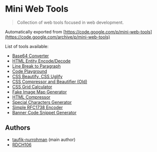 Mini Web Tools
==============

> Collection of web tools focused in web development.

Automatically exported from [https://code.google.com/p/mini-web-tools](https://code.google.com/archive/p/mini-web-tools)

List of tools available:

 - [Base64 Converter](https://taufik-nurrohman.github.io/mini-web-tools/converter.base64.html)
 - [HTML Entity Encode/Decode](https://taufik-nurrohman.github.io/mini-web-tools/converter.entity.html)
 - [Line Break to Paragraph](https://taufik-nurrohman.github.io/mini-web-tools/converter.line-break.html)
 - [Code Playground](https://taufik-nurrohman.github.io/mini-web-tools/code-playground.html)
 - [CSS Beautify, CSS Uglify](https://taufik-nurrohman.github.io/mini-web-tools/converter.css.html)
 - [CSS Compressor and Beautifier (Old)](https://taufik-nurrohman.github.io/mini-web-tools/css-compressor-and-beautifier.old.html)
 - [CSS Grid Calculator](https://taufik-nurrohman.github.io/mini-web-tools/css-grid-calculator.html)
 - [Fake Image Map Generator](https://taufik-nurrohman.github.io/mini-web-tools/fake-image-map-generator.html)
 - [HTML Compressor](https://taufik-nurrohman.github.io/mini-web-tools/html-compressor.old.html)
 - [Special Characters Generator](https://taufik-nurrohman.github.io/mini-web-tools/generator.ascii.html)
 - [Simple RFC1738 Encoder](https://rawgit.com/RDCH106/Simple-RFC1738-Encoder/master/demo.html)
 - [Banner Code Snippet Generator](https://rawgit.com/RDCH106/banner-code-snippet-generator/master/generator/banner-code-snippet-generator.html)

Authors
-------

 - [taufik-nurrohman](https://github.com/taufik-nurrohman) (main author)
 - [RDCH106](https://github.com/RDCH106)
